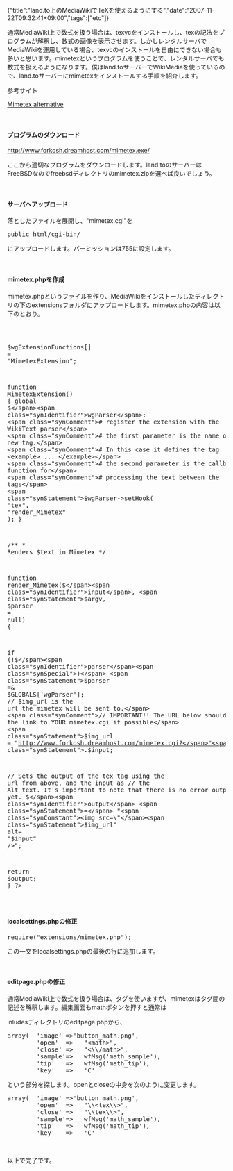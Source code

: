 {"title":"land.to上のMediaWikiでTeXを使えるようにする","date":"2007-11-22T09:32:41+09:00","tags":["etc"]}

<!-- DATE: 2007-11-22T00:32:41+00:00 -->
<!-- OLDURL: http://d.hatena.ne.jp/cou929_la/20071122/ -->


<div class="section">
<p>通常MediaWiki上で数式を扱う場合は、texvcをインストールし、texの記法をプログラムが解釈し、数式の画像を表示させます。しかしレンタルサーバでMediaWikiを運用している場合、texvcのインストールを自由にできない場合も多いと思います。mimetexというプログラムを使うことで、レンタルサーバでも数式を扱えるようになります。僕はland.toサーバーでWikiMediaを使っているので、land.toサーバーにmimetexをインストールする手順を紹介します。</p>
<p>参考サイト</p>
<p><a href="http://meta.wikimedia.org/wiki/Mimetex_alternative" target="_blank">Mimetex alternative</a></p>
<br>

<h4>プログラムのダウンロード</h4>
<p><a href="http://www.forkosh.dreamhost.com/mimetex.exe/" target="_blank">http://www.forkosh.dreamhost.com/mimetex.exe/</a></p>
<p>ここから適切なプログラムをダウンロードします。land.toのサーバーはFreeBSDなのでfreebsdディレクトリのmimetex.zipを選べば良いでしょう。</p>
<br>

<h4>サーバへアップロード</h4>
<p>落としたファイルを展開し、"mimetex.cgi"を</p>
<pre>
public_html/cgi-bin/
</pre>

<p>にアップロードします。パーミッションは755に設定します。</p>
<br>

<h4>mimetex.phpを作成</h4>
<p>mimetex.phpというファイルを作り、MediaWikiをインストールしたディレクトリの下のextensionsフォルダにアップロードします。mimetex.phpの内容は以下のとおり。</p>
<pre class="syntax-highlight">
<span class="synSpecial"><?php</span>

<span class="synStatement">$</span><span class="synIdentifier">wgExtensionFunctions</span><span class="synSpecial">[]</span> <span class="synStatement">=</span> "<span class="synConstant">MimetexExtension</span>";

<span class="synPreProc">function</span> MimetexExtension<span class="synSpecial">()</span> <span class="synSpecial">{</span>
    <span class="synType">global</span> <span class="synStatement">$</span><span class="synIdentifier">wgParser</span>;
    <span class="synComment"># register the extension with the WikiText parser</span>
    <span class="synComment"># the first parameter is the name of the new tag.</span>
    <span class="synComment"># In this case it defines the tag <example> ... </example></span>
    <span class="synComment"># the second parameter is the callback function for</span>
    <span class="synComment"># processing the text between the tags</span>
    <span class="synStatement">$</span><span class="synIdentifier">wgParser</span><span class="synType">-></span>setHook<span class="synSpecial">(</span> "<span class="synConstant">tex</span>", "<span class="synConstant">render_Mimetex</span>" <span class="synSpecial">)</span>;
<span class="synSpecial">}</span>

<span class="synComment">/**</span>
<span class="synComment">* Renders $text in Mimetex</span>
<span class="synComment">*/</span>
 
<span class="synPreProc">function</span> render_Mimetex<span class="synSpecial">(</span><span class="synStatement">$</span><span class="synIdentifier">input</span>, <span class="synStatement">$</span><span class="synIdentifier">argv</span>, <span class="synStatement">$</span><span class="synIdentifier">parser</span> <span class="synStatement">=</span> <span class="synType">null</span><span class="synSpecial">)</span> <span class="synSpecial">{</span>

  <span class="synStatement">if</span> <span class="synSpecial">(</span><span class="synStatement">!$</span><span class="synIdentifier">parser</span><span class="synSpecial">)</span> <span class="synStatement">$</span><span class="synIdentifier">parser</span> <span class="synType">=&</span> <span class="synStatement">$</span><span class="synIdentifier">GLOBALS</span><span class="synSpecial">[</span>'<span class="synConstant">wgParser</span>'<span class="synSpecial">]</span>;
  <span class="synComment">// $img_url is the url the mimetex will be sent to.</span>
  <span class="synComment">// IMPORTANT!! The URL below should be the link to YOUR mimetex.cgi if possible</span>
  <span class="synStatement">$</span><span class="synIdentifier">img_url</span> <span class="synStatement">=</span> "<span class="synConstant">http://www.forkosh.dreamhost.com/mimetex.cgi?</span>"<span class="synStatement">.$</span><span class="synIdentifier">input</span>;
        
  <span class="synComment">// Sets the output of the tex tag using the url from above, and the input as</span>
  <span class="synComment">// the Alt text.  It's important to note that there is no error output added yet.</span>
  <span class="synStatement">$</span><span class="synIdentifier">output</span> <span class="synStatement">=</span> "<span class="synConstant"><img src=\"</span><span class="synStatement">$</span><span class="synIdentifier">img_url</span><span class="synConstant">\" alt= \"</span><span class="synStatement">$</span><span class="synIdentifier">input</span><span class="synConstant">\" /></span>";

  <span class="synStatement">return</span> <span class="synStatement">$</span><span class="synIdentifier">output</span>;
<span class="synSpecial">}</span>
<span class="synSpecial">?></span>
</pre>

<br>

<h4>localsettings.phpの修正</h4>
<pre class="syntax-highlight">
require("extensions/mimetex.php");
</pre>

<p>この一文をlocalsettings.phpの最後の行に追加します。</p>
<br>

<h4>editpage.phpの修正</h4>
<p>通常MediaWiki上で数式を扱う場合は、<math></math>タグを使いますが、mimetexは<tex></tex>タグ間の記述を解釈します。編集画面もmathボタンを押すと通常は<math>タグが出るんですが、これを<tex>タグに変更します。</p>
<p>inludesディレクトリのeditpage.phpから、</p>
<pre class="syntax-highlight">
array(  'image' =<span class="synError">></span>'button_math.png',
        'open'  =<span class="synError">></span>   "<span class="synIdentifier"><</span>math<span class="synIdentifier">></span>",
        'close' =<span class="synError">></span>   "<span class="synIdentifier"><\\/math></span>",
        'sample'=<span class="synError">></span>   wfMsg('math_sample'),
        'tip'   =<span class="synError">></span>   wfMsg('math_tip'),
        'key'   =<span class="synError">></span>   'C'
</pre>

<p>という部分を探します。openとcloseの中身を次のように変更します。</p>
<pre class="syntax-highlight">
array(  'image' =<span class="synError">></span>'button_math.png',
        'open'  =<span class="synError">></span>   "\\<span class="synIdentifier"><</span>tex<span class="synIdentifier">\\></span>",
        'close' =<span class="synError">></span>   "\\<span class="synIdentifier"></</span>tex<span class="synIdentifier">\\></span>",
        'sample'=<span class="synError">></span>   wfMsg('math_sample'),
        'tip'   =<span class="synError">></span>   wfMsg('math_tip'),
        'key'   =<span class="synError">></span>   'C'
</pre>

<br>

<p>以上で完了です。</p>
</div>






